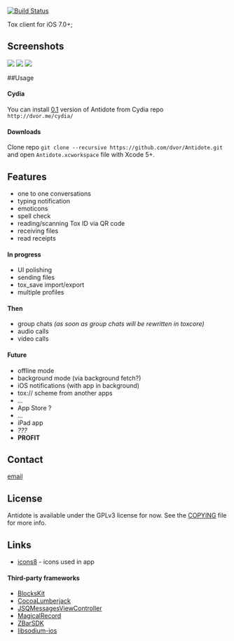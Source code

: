 [![Build Status](http://img.shields.io/travis/dvor/Antidote/master.svg?style=flat)](https://travis-ci.org/dvor/Antidote)

Tox client for iOS 7.0+;

## Screenshots

![](https://i.imgur.com/geSRhlQ.png)
![](https://i.imgur.com/kAXdWwI.png)
![](https://i.imgur.com/VOpGzgg.png)

##Usage

#### Cydia

You can install [0.1](https://github.com/dvor/Antidote/releases/tag/0.1) version of Antidote from Cydia repo `http://dvor.me/cydia/`

#### Downloads

Clone repo `git clone --recursive https://github.com/dvor/Antidote.git` and open `Antidote.xcworkspace` file with Xcode 5+.

## Features

-  one to one conversations
-  typing notification
-  emoticons
-  spell check
-  reading/scanning Tox ID via QR code
-  receiving files
-  read receipts

#### In progress

-  UI polishing
-  sending files
-  tox_save import/export
-  multiple profiles

#### Then

-  group chats *(as soon as group chats will be rewritten in toxcore)*
-  audio calls
-  video calls

#### Future

-  offline mode
-  background mode (via background fetch?)
-  iOS notifications (with app in background)
-  tox:// scheme from another apps
-  *...*
-  App Store ?
-  *...*
-  iPad app
-  *???*
-  **PROFIT**

## Contact

[email](mailto:antidote@dvor.me)

## License

Antidote is available under the GPLv3 license for now. See the [COPYING](COPYING) file for more info.

## Links

- [icons8](http://icons8.com/) - icons used in app

#### Third-party frameworks

- [BlocksKit](https://zwaldowski.github.io/BlocksKit/)
- [CocoaLumberjack](https://github.com/CocoaLumberjack/CocoaLumberjack)
- [JSQMessagesViewController](http://www.jessesquires.com/JSQMessagesViewController/)
- [MagicalRecord](https://github.com/magicalpanda/MagicalRecord)
- [ZBarSDK](http://zbar.sourceforge.net/)
- [libsodium-ios](https://github.com/mochtu/libsodium-ios)
